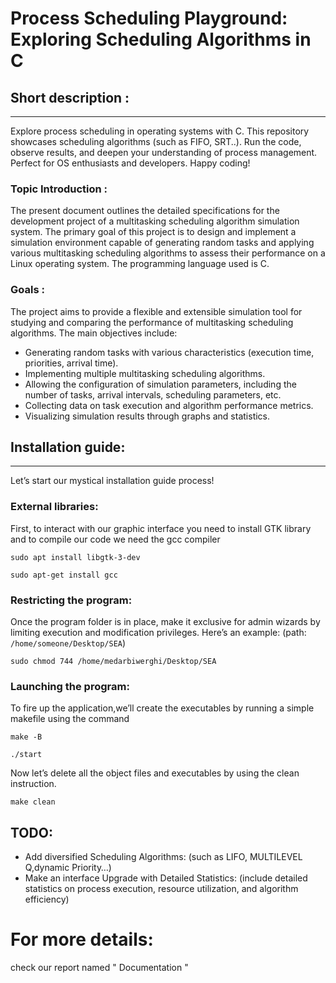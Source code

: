 # Process Scheduling Playground: Exploring Scheduling Algorithms in C
## Short description :
___
Explore process scheduling in operating systems with C. This repository showcases scheduling algorithms (such as FIFO, SRT..). Run the code, observe results, and deepen your understanding of process management. Perfect for OS enthusiasts and developers. Happy coding!



### Topic Introduction :

The present document outlines the detailed specifications for the development project of a multitasking scheduling algorithm simulation system. The primary goal of this project is to design and implement a simulation environment capable of generating random tasks and applying various multitasking scheduling algorithms to assess their performance on a Linux operating system. The programming language used is C.



### Goals :

The project aims to provide a flexible and extensible simulation tool for studying and comparing the performance of multitasking scheduling algorithms. The main objectives include:


- Generating random tasks with various characteristics (execution time, priorities, arrival time).
- Implementing multiple multitasking scheduling algorithms.
- Allowing the configuration of simulation parameters, including the number of tasks, arrival intervals, scheduling parameters, etc.
- Collecting data on task execution and algorithm performance metrics.
- Visualizing simulation results through graphs and statistics.



## Installation guide:
___
Let’s start our mystical installation guide process!
### External libraries:

First, to interact with our graphic interface you need to install GTK library and to compile our code we need
the gcc compiler

`` sudo apt install libgtk-3-dev ``

`` sudo apt-get install gcc ``

### Restricting the program:
Once the program folder is in place, make it exclusive for admin wizards by limiting execution and
modification privileges.
Here’s an example: (path: ``/home/someone/Desktop/SEA``)

`` sudo chmod 744 /home/medarbiwerghi/Desktop/SEA ``


### Launching the program:

To fire up the application,we’ll create the executables by running a simple
makefile using the command

`` make -B ``

`` ./start ``

Now let’s delete all the object files and executables by using the clean instruction.

`` make clean ``


## TODO:

- Add diversified Scheduling Algorithms: (such as LIFO, MULTILEVEL Q,dynamic Priority…)
- Make an interface Upgrade with Detailed Statistics: (include detailed statistics on process execution, resource utilization, and algorithm efficiency)




# For more details:
check our report named " Documentation "

